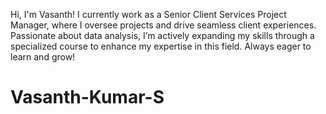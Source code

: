 Hi, I'm Vasanth!
I currently work as a Senior Client Services Project Manager, where I oversee projects and drive seamless client experiences. Passionate about data analysis, I’m actively expanding my skills through a specialized course to enhance my expertise in this field. Always eager to learn and grow!
# Vasanth-Kumar-S
